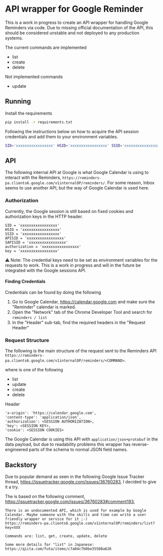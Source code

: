 # API wrapper for Google Reminder

This is a work in progress to create an API wrapper for handling Google Reminders via code. Due to missing official
documentation of the API, this should be considered unstable and not deployed to any production systems.

The current commands are implemented
* list
* create
* delete

Not implemented commands
* update


## Running
Install the requirements
```bash
pip install -r requirements.txt
```

Following the instructions below on how to acquire the API session credentials and add them to your environment variables.
```bash
SID='xxxxxxxxxxxxxxxxx' HSID='xxxxxxxxxxxxxxxxx' SSID='xxxxxxxxxxxxxxxxx' APISID='xxxxxxxxxxxxxxxxx' SAPISID='xxxxxxxxxxxxxxxxx' authorization='xxxxxxxxxxxxxxxxx' key='xxxxxxxxxxxxxxxxx' python src/example.py
```


## API
The following internal API at Google is what Google Calendar is using to interact with the Reminders,
`https://reminders-pa.clients6.google.com/v1internalOP/reminders/`. For some reason, Inbox seems to
use another API, but the way of Google Calendar is used here.

### Authorization
Currently, the Google session is still based on fixed cookies and authorization keys in the HTTP header.
```$xslt
SID = 'xxxxxxxxxxxxxxxxx'
HSID = 'xxxxxxxxxxxxxxxxx'
SSID = 'xxxxxxxxxxxxxxxxx'
APISID = 'xxxxxxxxxxxxxxxxx'
SAPISID = 'xxxxxxxxxxxxxxxxx'
authorization = 'xxxxxxxxxxxxxxxxx'
key = 'xxxxxxxxxxxxxxxxx'
```

:warning: Note: The credential keys need to be set as environment variables for the requests to work. This is
a work in progress and will in the future be integrated with the Google sessions API.


#### Finding Credentials
Credentials can be found by doing the following
1. Go to Google Calendar, https://calendar.google.com and make sure the "Reminder" calendar is marked.
2. Open the "Network" tab of the Chrome Developer Tool and search for `reminders / list`
3. In the "Header" sub-tab, find the required headers in the "Request Header"


### Request Structure
The following is the main structure of the request sent to the Reminders API
`https://reminders-pa.clients6.google.com/v1internalOP/reminders/<COMMAND>`.

where <COMMAND> is one of the following
* list
* update
* create
* delete

Header
```
'x-origin': 'https://calendar.google.com',
'content-type': 'application/json',
'authorization': <SESSION AUTHORIZATION>,
'key': <SESSION KEY>,
'cookie': <SESSION COOKIES>
```

The Google Calendar is using this API with `application/json+protobuf` in the data payload, but due to readability problems
this wrapper has reverse-engineered parts of the schema to normal JSON field names.



## Backstory
Due to popular demand as seen in the following Google Issue Tracker thread, https://issuetracker.google.com/issues/36760283,
I decided to give it a try.

The  is based on the following comment, https://issuetracker.google.com/issues/36760283#comment193,
```$xslt
There is an undocumented API, which is used for example by Google Calendar. Maybe someone with the skills and time can write a user friendly wrapper or service for it ;-)
https://reminders-pa.clients6.google.com/v1internalOP/reminders/list?key=XXX

Commands are: list, get, create, update, delete

Some more details for "list" in Japanese: https://qiita.com/futa/items/c7a04c7b0be35508a626
```